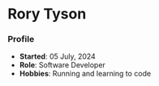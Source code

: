 # Rory Tyson
### Profile 
- **Started**: 05 July, 2024 
- **Role**: Software Developer 
- **Hobbies**: Running and learning to code 
